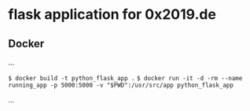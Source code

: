 # flask application for 0x2019.de

## Docker

...

`$ docker build -t python_flask_app .`
`$ docker run -it -d -rm --name running_app -p 5000:5000 -v "$PWD":/usr/src/app python_flask_app`

...
